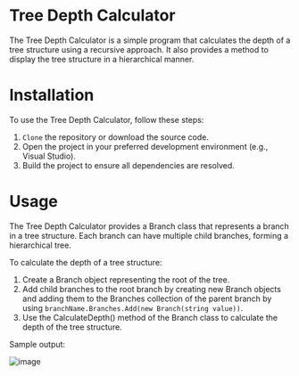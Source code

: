 # Tree Depth Calculator
The Tree Depth Calculator is a simple program that calculates the depth of a tree structure using a recursive approach. It also provides a method to display the tree structure in a hierarchical manner.

# Installation
To use the Tree Depth Calculator, follow these steps:

1. `Clone` the repository or download the source code.
2. Open the project in your preferred development environment (e.g., Visual Studio).
3. Build the project to ensure all dependencies are resolved.

# Usage
The Tree Depth Calculator provides a Branch class that represents a branch in a tree structure. Each branch can have multiple child branches, forming a hierarchical tree.

To calculate the depth of a tree structure:

1. Create a Branch object representing the root of the tree.
2. Add child branches to the root branch by creating new Branch objects and adding them to the Branches collection of the parent branch by using `branchName.Branches.Add(new Branch(string value))`.
3. Use the CalculateDepth() method of the Branch class to calculate the depth of the tree structure.

Sample output:

![image](https://github.com/AlysCarillo/TreeDepthCalculator/assets/111732588/a03441ec-9292-410f-8c6e-d843a5904103)


